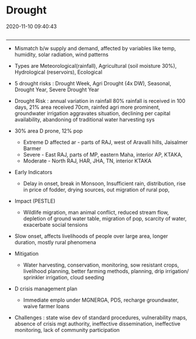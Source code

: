 # Drought
2020-11-10 09:40:43
```toc
```
---


-   Mismatch b/w supply and demand, affected by variables like temp, humidity, solar radiation, wind patterns
-   Types are Meteorological(rainfall), Agricultural (soil moisture  30%), Hydrological (reservoirs), Ecological

-   5 drought risks : Drought Week, Agri Drought (4x DW), Seasonal, Drought Year, Severe Drought Year

-   Drought Risk : annual variation in rainfall 80% rainfall is received in 100 days, 21% area received 70cm, rainfed agri more prominent, groundwater irrigation aggravates situation, declining per capital availability, abandoning of traditional water harvesting sys
-   30% area D prone, 12% pop
    -   Extreme D affected ar - parts of RAJ, west of Aravalli hills, Jaisalmer Barmer
    -   Severe - East RAJ, parts of MP, eastern Maha, interior AP, KTAKA,
    -   Moderate - North RAJ, HAR, JHA, TN, interior KTAKA
-   Early Indicators
    -   Delay in onset, break in Monsoon, Insufficient rain, distribution, rise in price of fodder, drying sources, out migration of rural pop,
-   Impact (PESTLE)
    -   Wildlife migration, man animal conflict, reduced stream flow, depletion of ground water table, migration of pop, scarcity of water, exacerbate social tensions
-   Slow onset, affects livelihoods of people over large area, longer duration, mostly rural phenomena
-   Mitigation
    -   Water harvesting, conservation, monitoring, sow resistant crops, livelihood planning, better farming methods, planning, drip irrigation/ sprinkler irrigation, cloud seeding
-   D crisis management plan
    -   Immediate emplo under MGNERGA, PDS, recharge groundwater, waive farmer loans
-   Challenges : state wise dev of standard procedures, vulnerability maps, absence of crisis mgt authority, ineffective dissemination, ineffective monitoring, lack of community participation






